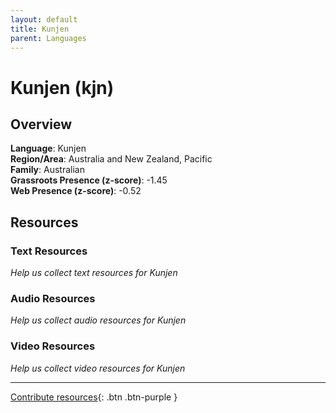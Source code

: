 ```yaml
---
layout: default
title: Kunjen
parent: Languages
---
```


# Kunjen (kjn)

## Overview

**Language**: Kunjen  
**Region/Area**: Australia and New Zealand, Pacific  
**Family**: Australian  
**Grassroots Presence (z-score)**: -1.45  
**Web Presence (z-score)**: -0.52  

## Resources

### Text Resources
*Help us collect text resources for Kunjen*

### Audio Resources
*Help us collect audio resources for Kunjen*

### Video Resources
*Help us collect video resources for Kunjen*

---

[Contribute resources](https://forms.office.com/e/1SfLJx3u1r){: .btn .btn-purple }
